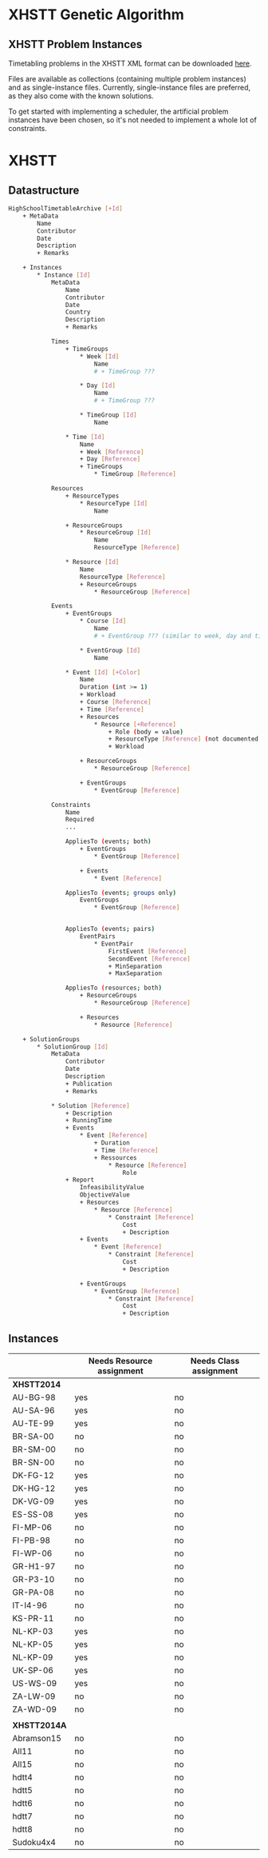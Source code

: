 # XHSTT Genetic Algorithm

## XHSTT Problem Instances
Timetabling problems in the XHSTT XML format can be downloaded
[here](https://www.utwente.nl/en/eemcs/dmmp/hstt/archives/).

Files are available as collections (containing multiple problem instances)
and as single-instance files. Currently, single-instance files are preferred,
as they also come with the known solutions.

To get started with implementing a scheduler, the artificial problem instances
have been chosen, so it's not needed to implement a whole lot of constraints.

# XHSTT
## Datastructure
```sh
HighSchoolTimetableArchive [+Id]
    + MetaData
        Name
        Contributor
        Date
        Description
        + Remarks

    + Instances
        * Instance [Id]
            MetaData
                Name
                Contributor
                Date
                Country
                Description
                + Remarks

            Times
                + TimeGroups
                    * Week [Id]
                        Name
                        # + TimeGroup ???

                    * Day [Id]
                        Name
                        # + TimeGroup ???

                    * TimeGroup [Id]
                        Name

                * Time [Id]
                    Name
                    + Week [Reference]
                    + Day [Reference]
                    + TimeGroups
                        * TimeGroup [Reference]

            Resources
                + ResourceTypes
                    * ResourceType [Id]
                        Name

                + ResourceGroups
                    * ResourceGroup [Id]
                        Name
                        ResourceType [Reference]

                * Resource [Id]
                    Name
                    ResourceType [Reference]
                    + ResourceGroups
                        * ResourceGroup [Reference]

            Events
                + EventGroups
                    * Course [Id]
                        Name
                        # + EventGroup ??? (similar to week, day and timegroup)

                    * EventGroup [Id]
                        Name

                * Event [Id] [+Color]
                    Name
                    Duration (int >= 1)
                    + Workload
                    + Course [Reference]
                    + Time [Reference]
                    + Resources
                        * Resource [+Reference]
                            + Role (body = value)
                            + ResourceType [Reference] (not documented well)
                            + Workload

                    + ResourceGroups
                        * ResourceGroup [Reference]

                    + EventGroups
                        * EventGroup [Reference]

            Constraints
                Name
                Required
                ...

                AppliesTo (events; both)
                    + EventGroups
                        * EventGroup [Reference]

                    + Events
                        * Event [Reference]

                AppliesTo (events; groups only)
                    EventGroups
                        * EventGroup [Reference]


                AppliesTo (events; pairs)
                    EventPairs
                        * EventPair
                            FirstEvent [Reference]
                            SecondEvent [Reference]
                            + MinSeparation
                            + MaxSeparation

                AppliesTo (resources; both)
                    + ResourceGroups
                        * ResourceGroup [Reference]

                    + Resources
                        * Resource [Reference]

    + SolutionGroups
        * SolutionGroup [Id]
            MetaData
                Contributor
                Date
                Description
                + Publication
                + Remarks

            * Solution [Reference]
                + Description
                + RunningTime
                + Events
                    * Event [Reference]
                        + Duration
                        + Time [Reference]
                        + Ressources
                            * Resource [Reference]
                                Role
                + Report
                    InfeasibilityValue
                    ObjectiveValue
                    + Resources
                        * Resource [Reference]
                            * Constraint [Reference]
                                Cost
                                + Description
                    + Events
                        * Event [Reference]
                            * Constraint [Reference]
                                Cost
                                + Description

                    + EventGroups
                        * EventGroup [Reference]
                            * Constraint [Reference]
                                Cost
                                + Description

```

## Instances
|               | Needs Resource assignment | Needs Class assignment    |
|---------------|---------------------------|---------------------------|
| **XHSTT2014** |                           |                           |
| AU-BG-98      | yes                       | no                        |
| AU-SA-96      | yes                       | no                        |
| AU-TE-99      | yes                       | no                        |
| BR-SA-00      | no                        | no                        |
| BR-SM-00      | no                        | no                        |
| BR-SN-00      | no                        | no                        |
| DK-FG-12      | yes                       | no                        |
| DK-HG-12      | yes                       | no                        |
| DK-VG-09      | yes                       | no                        |
| ES-SS-08      | yes                       | no                        |
| FI-MP-06      | no                        | no                        |
| FI-PB-98      | no                        | no                        |
| FI-WP-06      | no                        | no                        |
| GR-H1-97      | no                        | no                        |
| GR-P3-10      | no                        | no                        |
| GR-PA-08      | no                        | no                        |
| IT-I4-96      | no                        | no                        |
| KS-PR-11      | no                        | no                        |
| NL-KP-03      | yes                       | no                        |
| NL-KP-05      | yes                       | no                        |
| NL-KP-09      | yes                       | no                        |
| UK-SP-06      | yes                       | no                        |
| US-WS-09      | yes                       | no                        |
| ZA-LW-09      | no                        | no                        |
| ZA-WD-09      | no                        | no                        |
|               |                           |                           |
| **XHSTT2014A**|                           |                           |
| Abramson15    | no                        | no                        |
| All11         | no                        | no                        |
| All15         | no                        | no                        |
| hdtt4         | no                        | no                        |
| hdtt5         | no                        | no                        |
| hdtt6         | no                        | no                        |
| hdtt7         | no                        | no                        |
| hdtt8         | no                        | no                        |
| Sudoku4x4     | no                        | no                        |























